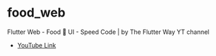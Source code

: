 # food_web

Flutter Web - Food 🥘 UI - Speed Code | by The Flutter Way YT channel

- [YouTube Link](https://www.youtube.com/watch?v=E6fLm5XlJDY&)
